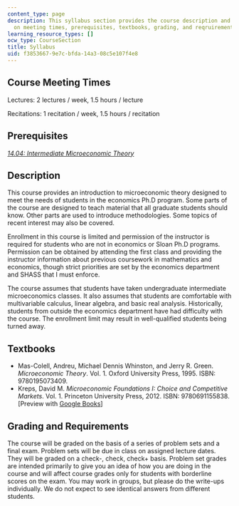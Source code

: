 ```yaml
---
content_type: page
description: This syllabus section provides the course description and information
  on meeting times, prerequisites, textbooks, grading, and reqruirements.
learning_resource_types: []
ocw_type: CourseSection
title: Syllabus
uid: f3853667-9e7c-bfda-14a3-08c5e107f4e8
---
```


Course Meeting Times
--------------------

Lectures: 2 lectures / week, 1.5 hours / lecture

Recitations: 1 recitation / week, 1.5 hours / recitation

Prerequisites
-------------

[_14.04: Intermediate Microeconomic Theory_](/courses/14-04-intermediate-microeconomic-theory-fall-2006) 

Description
-----------

This course provides an introduction to microeconomic theory designed to meet the needs of students in the economics Ph.D program. Some parts of the course are designed to teach material that all graduate students should know. Other parts are used to introduce methodologies. Some topics of recent interest may also be covered.

Enrollment in this course is limited and permission of the instructor is required for students who are not in economics or Sloan Ph.D programs. Permission can be obtained by attending the first class and providing the instructor information about previous coursework in mathematics and economics, though strict priorities are set by the economics department and SHASS that I must enforce.

The course assumes that students have taken undergraduate intermediate microeconomics classes. It also assumes that students are comfortable with multivariable calculus, linear algebra, and basic real analysis. Historically, students from outside the economics department have had difficulty with the course. The enrollment limit may result in well-qualified students being turned away.

Textbooks
---------

*   Mas-Colell, Andreu, Michael Dennis Whinston, and Jerry R. Green. _Microeconomic Theory_. Vol. 1. Oxford University Press, 1995. ISBN: 9780195073409.
*   Kreps, David M. _Microeconomic Foundations I: Choice and Competitive Markets_. Vol. 1. Princeton University Press, 2012. ISBN: 9780691155838. \[Preview with [Google Books](http://books.google.com/books?id=8tW9KAnkx04C&pg=PAfrontcover)\]

Grading and Requirements
------------------------

The course will be graded on the basis of a series of problem sets and a final exam. Problem sets will be due in class on assigned lecture dates. They will be graded on a check-, check, check+ basis. Problem set grades are intended primarily to give you an idea of how you are doing in the course and will affect course grades only for students with borderline scores on the exam. You may work in groups, but please do the write-ups individually. We do not expect to see identical answers from different students.